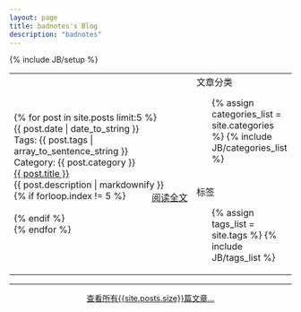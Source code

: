 ```yaml
---
layout: page
title: badnotes's Blog
description: "badnotes"
---
```

{% include JB/setup %}

<table width="100%" rowspan="0" colspan="0">
<tr>
<td width="70%">
	<div class="home-page-content">
		{% for post in site.posts limit:5 %}
		<div class="home-page-post">
			<div class="post-header">
				<div class="date">{{ post.date | date_to_string }}</div>
				<div class="tags"> 
					<label>Tags: </label>{{ post.tags | array_to_sentence_string }}
				</div>
				<div class="category"> 
					<label>Category: </label>
					<span>{{ post.category }}</span>
				</div>
			</div>
			<div class="post-content">
				<div class="title"><a href="{{ BASE_PATH }}{{ post.url }}">{{ post.title }}</a></div>
				<div class="abstract">{{ post.description | markdownify }}</div>
				<div style="float:right;"><a href="{{ BASE_PATH }}{{ post.url }}">阅读全文</a></div>
			</div>
			{% if forloop.index != 5 %}
			<div class="post-footer">&nbsp;</div>
			{% endif %}
		</div>
		{% endfor %}
	</div>
</td>

<td width="30%" style="vertical-align:top;">
	<div class="home-page-sidebar">
		<div class="sidebar-title">文章分类</div>
		<div>
			<ul class="tag_box inline">
			{% assign categories_list = site.categories %}
			{% include JB/categories_list %}
			</ul>
		</div>
		<br>
		<div class="sidebar-title">标签</div>
		<div>
			<ul class="tag_box inline">
			{% assign tags_list = site.tags %}  
			{% include JB/tags_list %}
			</ul>
		</div>
	</div>
</td>
</tr>
</table>
<hr>
<div style="width:50%;margin-left:auto;margin-right:auto;text-align:center;clear:both;">
	<a href="/archive.html">查看所有{{site.posts.size}}篇文章...</a>
</div>



